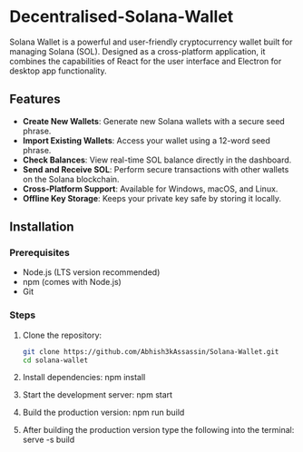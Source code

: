 # Decentralised-Solana-Wallet
Solana Wallet is a powerful and user-friendly cryptocurrency wallet built for managing Solana (SOL). Designed as a cross-platform application, it combines the capabilities of React for the user interface and Electron for desktop app functionality.

## Features

- **Create New Wallets**: Generate new Solana wallets with a secure seed phrase.
- **Import Existing Wallets**: Access your wallet using a 12-word seed phrase.
- **Check Balances**: View real-time SOL balance directly in the dashboard.
- **Send and Receive SOL**: Perform secure transactions with other wallets on the Solana blockchain.
- **Cross-Platform Support**: Available for Windows, macOS, and Linux.
- **Offline Key Storage**: Keeps your private key safe by storing it locally.

## Installation

### Prerequisites
- Node.js (LTS version recommended)
- npm (comes with Node.js)
- Git

### Steps
1. Clone the repository:
   ```bash
   git clone https://github.com/Abhish3kAssassin/Solana-Wallet.git
   cd solana-wallet
2.	Install dependencies:
   npm install

3.	Start the development server:
   npm start

4.	Build the production version:
   npm run build

5. After building the production version type the following into the terminal:
      serve -s build
